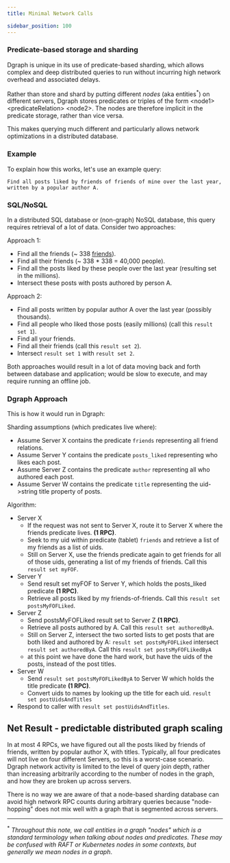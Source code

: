 ```yaml
---
title: Minimal Network Calls

sidebar_position: 100
---
```


### Predicate-based storage and sharding

Dgraph is unique in its use of predicate-based sharding, which allows complex and deep distributed queries to run without incurring high network overhead and associated delays.

Rather than store and shard by putting different _nodes_ (aka entities<sup>*</sup>) on different servers, Dgraph stores predicates or triples of the form &lt;node1&gt; &lt;predicateRelation&gt; &lt;node2&gt;. The nodes are therefore implicit in the predicate storage, rather than vice versa.

This makes querying much different and particularly allows network optimizations in a distributed database.

### Example
To explain how this works, let's use an example query:

  `Find all posts liked by friends of friends of mine over the last year, written by a popular author A.`

### SQL/NoSQL
In a distributed SQL database or (non-graph) NoSQL database, this query requires retrieval of a lot of data. Consider two approaches:

Approach 1:

* Find all the friends (~ 338 [friends](https://www.pewresearch.org/fact-tank/2014/02/03/what-people-like-dislike-about-facebook/)).
* Find all their friends (~ 338 * 338 = 40,000 people).
* Find all the posts liked by these people over the last year (resulting set in the millions).
* Intersect these posts with posts authored by person A.

Approach 2:

* Find all posts written by popular author A over the last year (possibly thousands).
* Find all people who liked those posts (easily millions) (call this `result set 1`).
* Find all your friends.
* Find all their friends (call this `result set 2`).
* Intersect `result set 1` with `result set 2`.

Both approaches wouild result in a lot of data moving back and forth between database and
application; would be slow to execute, and may require running an offline job.

### Dgraph Approach
This is how it would run in Dgraph:

Sharding assumptions (which predicates live where):
* Assume Server X contains the predicate `friends` representing all friend relations.
* Assume Server Y contains the predicate `posts_liked` representing who likes each post.
* Assume Server Z contains the predicate `author` representing all who authored each post.
* Assume Server W contains the predicate `title` representing the uid->string title property of posts.

Algorithm:
* Server X
    * If the request was not sent to Server X, route it to Server X where the friends predicate lives. **(1 RPC)**.
    * Seek to my uid within predicate (tablet) `friends` and retrieve a list of my friends as a list of uids.
    * Still on Server X, use the friends predicate again to get friends for all of those uids, generating a list of my friends of friends. Call this `result set myFOF`.
* Server Y
    * Send result set myFOF to Server Y, which holds the posts_liked predicate **(1 RPC)**.
    * Retrieve all posts liked by my friends-of-friends. Call this `result set postsMyFOFLiked`.
* Server Z
    * Send postsMyFOFLiked result set to Server Z **(1 RPC)**.
    * Retrieve all posts authored by A. Call this `result set authoredByA`.
    * Still on Server Z, intersect the two sorted lists to get posts that are both liked and authored by A: `result set postsMyFOFLiked` intersect `result set authoredByA`. Call this `result set postsMyFOFLikedByA`
   * at this point we have done the hard work, but have the uids of the posts, instead of the post titles.
* Server W
    * Send `result set postsMyFOFLikedByA` to Server W which holds the title predicate **(1 RPC)**.
    * Convert uids to names by looking up the title for each uid. `result set postUidsAndTitles`
* Respond to caller with `result set postUidsAndTitles`.

## Net Result - predictable distributed graph scaling
In at most 4 RPCs, we have figured out all the posts liked by friends of friends, written by popular author X, with titles. Typically, all four predicates will not live on four different Servers, so this is a worst-case scenario. Dgraph network activity is limited to the level of query join depth, rather than increasing arbitrarily according to the number of nodes in the graph, and how they are broken up across servers.

There is no way we are aware of that a node-based sharding database can avoid high network RPC counts during arbitrary queries because "node-hopping" does not mix well with a graph that is segmented across servers.


----
<sup>*</sup> _Throughout this note, we call entities in a graph "nodes" which is a standard terminology when talking about nodes and predicates. These may be confused with RAFT or Kubernetes nodes in some contexts, but generally we mean nodes in a graph_.
